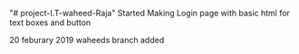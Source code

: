 "# project-I.T-waheed-Raja" 
Started Making Login page with basic html for text boxes and button

20 feburary 2019
waheeds branch added

